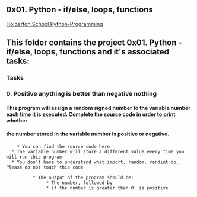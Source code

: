 ## 0x01. Python - if/else, loops, functions

[Holberton School Python-Programming](https://github.com/Amadu-Sesay/alx-higher_level_programming/tree/master/0x01-python-if_else_loops_functions)

##  This folder contains the project 0x01. Python - if/else, loops, functions and it's associated tasks:
### Tasks
### 0. Positive anything is better than negative nothing
#### This program will assign a random signed number to the variable number each time it is executed. Complete the source code in order to print whether
#### the number stored in the variable number is positive or negative.

        * You can find the source code here
	  * The variable number will store a different value every time you will run this program
	  * You don’t have to understand what import, random. randint do. Please do not touch this code

        	  * The output of the program should be:
	               * The number, followed by
	               * if the number is greater than 0: is positive

